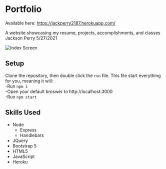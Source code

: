 # Portfolio
Available here: https://jackperry2187.herokuapp.com/

A website showcasing my resume, projects, accomplishments, and classes  
Jackson Perry 5/27/2021  

![Index Screen](https://i.imgur.com/19Rj8Ta.png)
## Setup  
Clone the repository, then double click the `run` file. 
This file start everything for you, meaning it will:  
-Run `npm i`  
-Open your default broswer to http://localhost:3000  
-Run `npm start`  
## Skills Used
- Node
  - Express
  - Handlebars
- JQuery
- Bootstrap 5
- HTML5
- JavaScript
- Heroku
